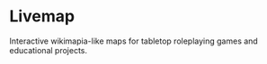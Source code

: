 # Livemap

Interactive wikimapia-like maps for tabletop roleplaying games and educational projects.


